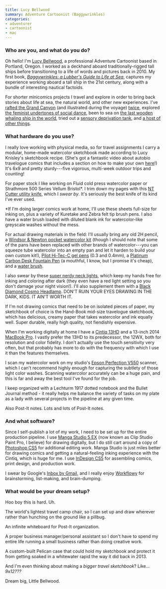 ```yaml
---
title: Lucy Bellwood
summary: Adventure Cartoonist (Baggywrinkles)
categories:
- adventurer
- cartoonist
- mac
---
```


### Who are you, and what do you do?

Oh hello! I'm [Lucy Bellwood](https://lucybellwood.com/ "Lucy's website."), a professional Adventure Cartoonist based in Portland, Oregon. I worked as a deckhand aboard traditionally-rigged tall ships before transitioning to a life of words and pictures back in 2010. My first book, [*Baggywrinkles: a Lubber's Guide to Life at Sea*](https://lucybellwood.com/baggywrinkles/ "Lucy's autobiographical maritime comic book."), captures my experience working aboard a tall ship in the 21st century, along with a bundle of interesting nautical factoids.

For shorter minicomics projects I travel and explore in order to bring back stories about life at sea, the natural world, and other new experiences. I've [rafted the Grand Canyon](https://medium.com/@lubellwoo/rim-to-river-221a4f8fe396#.v3pjd8ecs "Lucy's comic about rafting the Grand Canyon.") (and illustrated during the voyage) [twice](https://medium.com/@lubellwoo/grand-adventure-9f61be0b4d0b "Lucy's other comic about rafting the Grand Canyon."), explored [the feminist undertones of social dance](https://thenib.com/dance-yourself-clean-64e8a1d416fc "Lucy's comic about dancing and femininity."), been to sea on [the last wooden whaling ship in the world](https://medium.com/the-nib/down-to-the-seas-again-fa01117b922e#.o3muf4rk6 "Lucy's comic about riding the Charles W. Morgan."), tried out a [sensory deprivation tank](https://medium.com/the-nib/flip-the-switch-2801d727a6d2 "Lucy's comic about trying out a sensory deprivation tank."), and [a host of other things](https://lucybellwood.com/comics/ "A list of Lucy's comics.").

### What hardware do you use?

I really love working with physical media, so for travel assignments I carry a modular, home-made watercolor sketchbook made according to Lucy Knisley's sketchbook recipe. (She's got a fantastic video about autobio travelogue comics that includes a section on how to make your own [here](https://vimeo.com/30249514 "Lucy Knisley's Vimeo video showing you how to make your own autobio travelogue.")!) It's 6x9 and pretty sturdy---five vigorous, multi-week outdoor trips and counting!

For paper stock I like working on Fluid cold press watercolor paper or Strathmore 500 Series Vellum Bristol\*. I trim down my pages with this [NT Cutter utility knife][l-500grp], which I *swear by*. It's seriously the best knife of its kind I've ever used.

*If I'm doing larger comics work at home, I'll use these sheets full-size for inking on, plus a variety of Kuretake and Zebra felt tip brush pens. I also have a water brush loaded with diluted blank ink for watercolor-like greyscale washes without the mess.

For actual drawing materials in the field: I'll usually bring any old 2H pencil, a [Windsor & Newton pocket watercolor kit][professional-water-colour-compact-set] (though I should note that some of the pans have been replaced with other brands of watercolor---you can squeeze tube watercolor into an empty pan and let it harden to build your own custom kit!), [Pilot Hi-Tec-C gel pens][hi-tec-c] (0.3 and 0.4mm), a [Platinum Carbon Desk Fountain Pen][carbon-desk-fountain-pen] (a mouthful, I know, but I promise it's cheap), and a [water brush][aquash-water-brush].

I also swear by these [super nerdy neck lights][neck-led-light], which keep my hands free for inking and coloring after dark (they even have a red light setting so you don't damage your night vision!). I'll also supplement them with a [Black Diamond Cosmo Headlamp][cosmo]. DON'T RUIN YOUR EYES DRAWING IN THE DARK, KIDS. IT AIN'T WORTH IT.

If I'm not drawing comics that need to be on isolated pieces of paper, my sketchbook of choice is the Hand-Book mid-size travelogue sketchbook, which has delicious, creamy paper that takes watercolor and ink equally well. Super durable, really high quality, not fiendishly expensive.

When I'm working digitally at home I have a [Cintiq 13HD][cintiq] and a 13-inch 2014 [MacBook Pro][macbook-pro]. I vastly prefer the 13HD to its predecessor, the 12WX, both for resolution and color fidelity. I don't actually use the touch sensitivity very often, but that probably has more to do with the frequency with which I use it than the features themselves.

I scan my watercolor work on my studio's [Epson Perfection V550][perfection-v550] scanner, which I can't recommend highly enough for capturing the subtlety of those light color washes. Scanning watercolor accurately can be a huge pain, and this is far and away the best tool I've found for the job.

I keep organized with a Lechturm 1917 dotted notebook and the Bullet Journal method - it really helps me balance the variety of tasks on my plate as a lady with several projects in the pipeline at any given time.

Also Post-It notes. Lots and lots of Post-It notes.

### And what software?

Since I self-publish a lot of my work, I need to be set up for the entire production pipeline. I use [Manga Studio 5 EX][manga-studio-ex] (now known as Clip Studio Paint Pro, I believe) for drawing digitally, but I do still cart around a copy of [Photoshop CS5][photoshop] for additional editing work. Manga Studio is just miles better for drawing comics and getting a natural-feeling inking experience with the Cintiq, which is huge for me. I use [InDesign CS5][indesign] for assembling comics, print design, and production work.

I swear by Google's [Inbox by Gmail][google-inbox], and I really enjoy [Workflowy][] for brainstorming, list-making, and brain-dumping. 

### What would be your dream setup?

Hoo boy this is hard. Uh.

The world's lightest travel camp chair, so I can set up and draw wherever rather than hunching on the ground like a pillbug.

An infinite whiteboard for Post-It organization.

A proper business manager/personal assistant so I don't have to spend my entire life running a small business rather than doing creative work.

A custom-built Pelican case that could hold my sketchbook and protect it from getting soaked in a whitewater rapid the way it did back in 2013.

And I'm even thinking about making a *bigger travel sketchbook*? Like... *9x12???*

Dream big, Little Bellwood.

[neck-led-light]: https://www.amazon.com/DLAND-Flexible-Reading-4-level-Control/dp/B01MAUA14H/ "A light that sits on your neck."
[aquash-water-brush]: http://www.pentel.com/store/aquash-water-brush-large-fine-point-tip "A water brush."
[hi-tec-c]: https://www.amazon.com/Pilot-Hi-Tec-C-Gel-Basic-Colors/dp/B001GR4CQO "A pen."
[macbook-pro]: https://www.apple.com/macbook-pro/ "A laptop."
[carbon-desk-fountain-pen]: https://www.amazon.com/Platinum-Carbon-Fountain-Super-DP-800S/dp/B006CQT87W "A pen."
[cintiq]: https://www.wacom.com/en/us/cintiq "A computer screen you can draw on."
[l-500grp]: https://www.amazon.com/NT-Heavy-Duty-Aluminum-Auto-Lock-L-500GRP/dp/B009F6BT0A/ "A utility knife."
[perfection-v550]: https://www.amazon.com/Epson-Perfection-V550-Negative-B11B210201/dp/B00E1O74SW "A colour scanner."
[professional-water-colour-compact-set]: https://www.amazon.com/Winsor-Newton-Professional-Water-Compact/dp/B000N85WVQ/ "A set of water colour paints."
[indesign]: https://www.adobe.com/products/indesign.html "A desktop/web publishing application."
[google-inbox]: http://www.google.com/inbox/ "A Gmail client app."
[manga-studio-ex]: http://my.smithmicro.com/manga-studio-ex-5.html "Comic and manga creation software."
[cosmo]: https://www.redgiant.com/products/magic-bullet-cosmo/ "A skin tone and blemish plugin for After Effects."
[photoshop]: https://www.adobe.com/products/photoshop.html "A bitmap image editor."
[workflowy]: https://workflowy.com/ "A task/to-do service."
